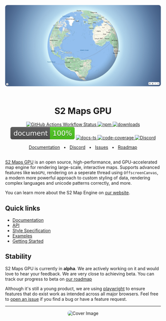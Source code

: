 <div align="center">
  <img src="public/s2-globe.jpg" alt="Cover Image" style="border-radius: 7px; max-width: 100%; margin-bottom: 20px"/>
</div>
<h1 align="center">S2 Maps GPU</h1>

<p align="center">
  <a href="https://img.shields.io/github/actions/workflow/status/Open-S2/s2maps-gpu/test.yml?logo=github">
    <img src="https://img.shields.io/github/actions/workflow/status/Open-S2/s2maps-gpu/test.yml?logo=github" alt="GitHub Actions Workflow Status">
  </a>
  <a href="https://npmjs.org/package/s2maps-gpu">
    <img src="https://img.shields.io/npm/v/s2maps-gpu.svg?logo=npm&logoColor=white" alt="npm">
  </a>
  <a href="https://www.npmjs.com/package/s2maps-gpu">
    <img src="https://img.shields.io/npm/dm/s2maps-gpu.svg" alt="downloads">
  </a>
  <img src="https://raw.githubusercontent.com/Open-S2/s2maps-gpu/master/assets/doc-coverage.svg" alt="doc-coverage">
  <a href="https://open-s2.github.io/s2maps-gpu/">
    <img src="https://img.shields.io/badge/docs-typescript-yellow.svg" alt="docs-ts">
  </a>
  <a href="https://coveralls.io/github/Open-S2/s2maps-gpu?branch=master">
    <img src="https://coveralls.io/repos/github/Open-S2/s2maps-gpu/badge.svg?branch=master" alt="code-coverage">
  </a>
  <a href="https://discord.opens2.com">
    <img src="https://img.shields.io/discord/953563031701426206?logo=discord&logoColor=white" alt="Discord">
  </a>
</p>

<div align="center">
  <a href="https://opens2.com/docs/maps">Documentation</a>
  <span>&nbsp;&nbsp;•&nbsp;&nbsp;</span>
  <a href="https://discord.opens2.com">Discord</a>
  <span>&nbsp;&nbsp;•&nbsp;&nbsp;</span>
  <a href="https://github.com/Open-S2/s2maps-gpu/issues/new">Issues</a>
  <span>&nbsp;&nbsp;•&nbsp;&nbsp;</span>
  <a href="https://github.com/Open-S2/s2maps-gpu/issues/2">Roadmap</a>
</div>

<br />

[S2 Maps GPU](https://opens2.com/s2maps-gpu) is an open source, high-performance, and GPU-accelerated map engine for rendering large-scale, interactive maps. Supports advanced features like `WebGPU`, rendering on a seperate thread using `OffscreenCanvas`, a modern more powerful approach to custom styling of data, rendering complex languages and unicode patterns correctly, and more.

You can learn more about the S2 Map Engine on [our website](https://opens2.com/s2maps-gpu).

## Quick links

- [Documentation](https://opens2.com/docs/maps)
- [API](https://opens2.com/docs/maps/api)
- [Style Specification](https://opens2.com/docs/maps/style-specification)
- [Examples](https://opens2.com/docs/maps/examples)
- [Getting Started](https://opens2.com/docs/maps/getting-started)

## Stability

S2 Maps GPU is currently in **alpha**. We are actively working on it and would love to hear your feedback. We are very close to achieving beta. You can track our progress to beta on [our roadmap](https://github.com/Open-S2/s2maps-gpu/issues/2)

Although it's still a young product, we are using [playwright](https://playwright.dev/) to ensure features that do exist work as intended across all major browsers. Feel free to [open an issue](https://github.com/Open-S2/s2maps-gpu/issues/new) if you find a bug or have a feature request.

---

<div align="center">
  <img src="public/3d-cards.png" alt="Cover Image" style="border-radius: 7px; max-width: 100%;"/>
</div>
